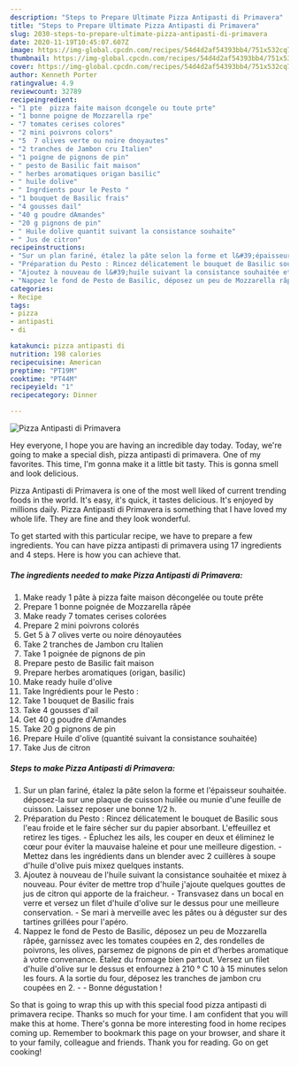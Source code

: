 ```yaml
---
description: "Steps to Prepare Ultimate Pizza Antipasti di Primavera"
title: "Steps to Prepare Ultimate Pizza Antipasti di Primavera"
slug: 2030-steps-to-prepare-ultimate-pizza-antipasti-di-primavera
date: 2020-11-19T10:45:07.607Z
image: https://img-global.cpcdn.com/recipes/54d4d2af54393bb4/751x532cq70/pizza-antipasti-di-primavera-photo-principale-de-la-recette.jpg
thumbnail: https://img-global.cpcdn.com/recipes/54d4d2af54393bb4/751x532cq70/pizza-antipasti-di-primavera-photo-principale-de-la-recette.jpg
cover: https://img-global.cpcdn.com/recipes/54d4d2af54393bb4/751x532cq70/pizza-antipasti-di-primavera-photo-principale-de-la-recette.jpg
author: Kenneth Porter
ratingvalue: 4.9
reviewcount: 32789
recipeingredient:
- "1 pte  pizza faite maison dcongele ou toute prte"
- "1 bonne poigne de Mozzarella rpe"
- "7 tomates cerises colores"
- "2 mini poivrons colors"
- "5  7 olives verte ou noire dnoyautes"
- "2 tranches de Jambon cru Italien"
- "1 poigne de pignons de pin"
- " pesto de Basilic fait maison"
- " herbes aromatiques origan basilic"
- " huile dolive"
- " Ingrdients pour le Pesto "
- "1 bouquet de Basilic frais"
- "4 gousses dail"
- "40 g poudre dAmandes"
- "20 g pignons de pin"
- " Huile dolive quantit suivant la consistance souhaite"
- " Jus de citron"
recipeinstructions:
- "Sur un plan fariné, étalez la pâte selon la forme et l&#39;épaisseur souhaitée. déposez-la sur une plaque de cuisson huilée ou munie d&#39;une feuille de cuisson. Laissez reposer une bonne 1/2 h."
- "Préparation du Pesto : Rincez délicatement le bouquet de Basilic sous l&#39;eau froide et le faire sécher sur du papier absorbant. L&#39;effeuillez et retirez les tiges. Épluchez les ails, les couper en deux et éliminez le cœur pour éviter la mauvaise haleine et pour une meilleure digestion. Mettez dans les ingrédients dans un blender avec 2 cuillères à soupe d&#39;huile d&#39;olive puis mixez quelques instants."
- "Ajoutez à nouveau de l&#39;huile suivant la consistance souhaitée et mixez à nouveau. Pour éviter de mettre trop d&#39;huile j&#39;ajoute quelques gouttes de jus de citron qui apporte de la fraicheur. Transvasez dans un bocal en verre et versez un filet d&#39;huile d&#39;olive sur le dessus pour une meilleure conservation.  Se mari à merveille avec les pâtes ou à déguster sur des tartines grillées pour l&#39;apéro."
- "Nappez le fond de Pesto de Basilic, déposez un peu de Mozzarella râpée, garnissez avec les tomates coupées en 2, des rondelles de poivrons, les olives, parsemez de pignons de pin et d’herbes aromatique à votre convenance. Étalez du fromage bien partout. Versez un filet d&#39;huile d&#39;olive sur le dessus et enfournez à 210 ° C 10 à 15 minutes selon les fours. A la sortie du four, déposez les tranches de jambon cru coupées en 2.  Bonne dégustation !"
categories:
- Recipe
tags:
- pizza
- antipasti
- di

katakunci: pizza antipasti di 
nutrition: 198 calories
recipecuisine: American
preptime: "PT19M"
cooktime: "PT44M"
recipeyield: "1"
recipecategory: Dinner

---
```



![Pizza Antipasti di Primavera](https://img-global.cpcdn.com/recipes/54d4d2af54393bb4/751x532cq70/pizza-antipasti-di-primavera-photo-principale-de-la-recette.jpg)

Hey everyone, I hope you are having an incredible day today. Today, we're going to make a special dish, pizza antipasti di primavera. One of my favorites. This time, I'm gonna make it a little bit tasty. This is gonna smell and look delicious.

Pizza Antipasti di Primavera is one of the most well liked of current trending foods in the world. It's easy, it's quick, it tastes delicious. It's enjoyed by millions daily. Pizza Antipasti di Primavera is something that I have loved my whole life. They are fine and they look wonderful.




To get started with this particular recipe, we have to prepare a few ingredients. You can have pizza antipasti di primavera using 17 ingredients and 4 steps. Here is how you can achieve that.

<!--inarticleads1-->

##### The ingredients needed to make Pizza Antipasti di Primavera:

1. Make ready 1 pâte à pizza faite maison décongelée ou toute prête
1. Prepare 1 bonne poignée de Mozzarella râpée
1. Make ready 7 tomates cerises colorées
1. Prepare 2 mini poivrons colorés
1. Get 5 à 7 olives verte ou noire dénoyautées
1. Take 2 tranches de Jambon cru Italien
1. Take 1 poignée de pignons de pin
1. Prepare  pesto de Basilic fait maison
1. Prepare  herbes aromatiques (origan, basilic)
1. Make ready  huile d&#39;olive
1. Take  Ingrédients pour le Pesto :
1. Take 1 bouquet de Basilic frais
1. Take 4 gousses d&#39;ail
1. Get 40 g poudre d&#39;Amandes
1. Take 20 g pignons de pin
1. Prepare  Huile d&#39;olive (quantité suivant la consistance souhaitée)
1. Take  Jus de citron




<!--inarticleads2-->

##### Steps to make Pizza Antipasti di Primavera:

1. Sur un plan fariné, étalez la pâte selon la forme et l&#39;épaisseur souhaitée. déposez-la sur une plaque de cuisson huilée ou munie d&#39;une feuille de cuisson. Laissez reposer une bonne 1/2 h.
1. Préparation du Pesto : Rincez délicatement le bouquet de Basilic sous l&#39;eau froide et le faire sécher sur du papier absorbant. L&#39;effeuillez et retirez les tiges. - Épluchez les ails, les couper en deux et éliminez le cœur pour éviter la mauvaise haleine et pour une meilleure digestion. - Mettez dans les ingrédients dans un blender avec 2 cuillères à soupe d&#39;huile d&#39;olive puis mixez quelques instants.
1. Ajoutez à nouveau de l&#39;huile suivant la consistance souhaitée et mixez à nouveau. Pour éviter de mettre trop d&#39;huile j&#39;ajoute quelques gouttes de jus de citron qui apporte de la fraicheur. - Transvasez dans un bocal en verre et versez un filet d&#39;huile d&#39;olive sur le dessus pour une meilleure conservation. -  Se mari à merveille avec les pâtes ou à déguster sur des tartines grillées pour l&#39;apéro.
1. Nappez le fond de Pesto de Basilic, déposez un peu de Mozzarella râpée, garnissez avec les tomates coupées en 2, des rondelles de poivrons, les olives, parsemez de pignons de pin et d’herbes aromatique à votre convenance. Étalez du fromage bien partout. Versez un filet d&#39;huile d&#39;olive sur le dessus et enfournez à 210 ° C 10 à 15 minutes selon les fours. A la sortie du four, déposez les tranches de jambon cru coupées en 2. -  - Bonne dégustation !




So that is going to wrap this up with this special food pizza antipasti di primavera recipe. Thanks so much for your time. I am confident that you will make this at home. There's gonna be more interesting food in home recipes coming up. Remember to bookmark this page on your browser, and share it to your family, colleague and friends. Thank you for reading. Go on get cooking!
